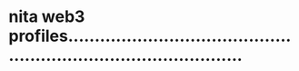# nita web3 profiles......................................................................................

